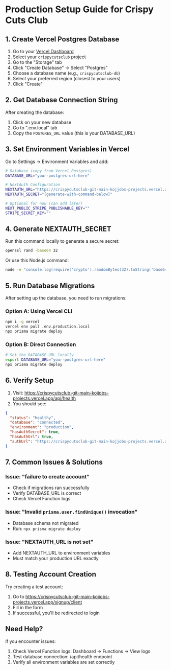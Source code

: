 # Production Setup Guide for Crispy Cuts Club

## 1. Create Vercel Postgres Database

1. Go to your [Vercel Dashboard](https://vercel.com/dashboard)
2. Select your `crispycutsclub` project
3. Go to the "Storage" tab
4. Click "Create Database" → Select "Postgres"
5. Choose a database name (e.g., `crispycutsclub-db`)
6. Select your preferred region (closest to your users)
7. Click "Create"

## 2. Get Database Connection String

After creating the database:
1. Click on your new database
2. Go to ".env.local" tab
3. Copy the `POSTGRES_URL` value (this is your DATABASE_URL)

## 3. Set Environment Variables in Vercel

Go to Settings → Environment Variables and add:

```bash
# Database (copy from Vercel Postgres)
DATABASE_URL="your-postgres-url-here"

# NextAuth Configuration
NEXTAUTH_URL="https://crispycutsclub-git-main-kojjobs-projects.vercel.app"
NEXTAUTH_SECRET="[generate-with-command-below]"

# Optional for now (can add later)
NEXT_PUBLIC_STRIPE_PUBLISHABLE_KEY=""
STRIPE_SECRET_KEY=""
```

## 4. Generate NEXTAUTH_SECRET

Run this command locally to generate a secure secret:
```bash
openssl rand -base64 32
```

Or use this Node.js command:
```bash
node -e "console.log(require('crypto').randomBytes(32).toString('base64'))"
```

## 5. Run Database Migrations

After setting up the database, you need to run migrations:

### Option A: Using Vercel CLI
```bash
npm i -g vercel
vercel env pull .env.production.local
npx prisma migrate deploy
```

### Option B: Direct Connection
```bash
# Set the DATABASE_URL locally
export DATABASE_URL="your-postgres-url-here"
npx prisma migrate deploy
```

## 6. Verify Setup

1. Visit: https://crispycutsclub-git-main-kojjobs-projects.vercel.app/api/health
2. You should see:
```json
{
  "status": "healthy",
  "database": "connected",
  "environment": "production",
  "hasAuthSecret": true,
  "hasAuthUrl": true,
  "authUrl": "https://crispycutsclub-git-main-kojjobs-projects.vercel.app"
}
```

## 7. Common Issues & Solutions

### Issue: "failure to create account"
- Check if migrations ran successfully
- Verify DATABASE_URL is correct
- Check Vercel Function logs

### Issue: "Invalid `prisma.user.findUnique()` invocation"
- Database schema not migrated
- Run: `npx prisma migrate deploy`

### Issue: "NEXTAUTH_URL is not set"
- Add NEXTAUTH_URL to environment variables
- Must match your production URL exactly

## 8. Testing Account Creation

Try creating a test account:
1. Go to https://crispycutsclub-git-main-kojjobs-projects.vercel.app/signup/client
2. Fill in the form
3. If successful, you'll be redirected to login

## Need Help?

If you encounter issues:
1. Check Vercel Function logs: Dashboard → Functions → View logs
2. Test database connection: /api/health endpoint
3. Verify all environment variables are set correctly